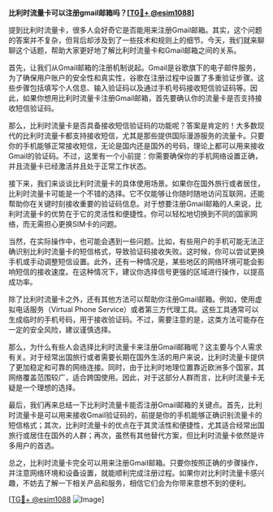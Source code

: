 **比利时流量卡可以注册gmail邮箱吗？[[TG💪+ @esim1088](https://t.me/s/esim1088)]**

提到比利时流量卡，很多人会好奇它是否能用来注册Gmail邮箱。其实，这个问题的答案并不复杂，但背后却涉及到了一些技术和规则上的细节。今天，我们就来聊聊这个话题，帮助大家更好地了解比利时流量卡和Gmail邮箱之间的关系。

首先，让我们从Gmail邮箱的注册机制说起。Gmail是谷歌旗下的电子邮件服务，为了确保用户账户的安全性和真实性，谷歌在注册过程中设置了多重验证步骤。这些步骤包括填写个人信息、输入验证码以及通过手机号码接收短信验证码等。因此，如果你想用比利时流量卡注册Gmail邮箱，首先要确认你的流量卡是否支持接收短信验证码。

那么，比利时流量卡是否具备接收短信验证码的功能呢？答案是肯定的！大多数现代的比利时流量卡都支持接收短信，尤其是那些提供国际漫游服务的流量卡。只要你的手机能够正常接收短信，无论是国内还是国外的号码，理论上都可以用来接收Gmail的验证码。不过，这里有一个小前提：你需要确保你的手机网络设置正确，并且流量卡已经激活并且处于正常工作状态。

接下来，我们来谈谈比利时流量卡的具体使用场景。如果你在国外旅行或者居住，比利时流量卡可能是一个不错的选择。它不仅能够让你随时随地访问互联网，还能帮助你在关键时刻接收重要的验证码信息。对于想要注册Gmail邮箱的人来说，比利时流量卡的优势在于它的灵活性和便捷性。你可以轻松地切换到不同的国家网络，而无需担心更换SIM卡的问题。

当然，在实际操作中，也可能会遇到一些问题。比如，有些用户的手机可能无法正确识别比利时流量卡的短信格式，导致验证码接收失败。这时候，你可以尝试更换手机或手动调整短信设置。此外，还有一种情况是，某些地区的网络环境可能会影响短信的接收速度。在这种情况下，建议你选择信号更强的区域进行操作，以提高成功率。

除了比利时流量卡之外，还有其他方法可以帮助你注册Gmail邮箱。例如，使用虚拟电话服务（Virtual Phone Service）或者第三方代理工具。这些工具通常可以生成临时的手机号码，用于接收验证码。不过，需要注意的是，这类方法可能存在一定的安全风险，建议谨慎选择。

那么，为什么有些人会选择比利时流量卡来注册Gmail邮箱呢？这主要与个人需求有关。对于经常出国旅行或者需要长期在国外生活的用户来说，比利时流量卡提供了更加稳定和可靠的网络连接。同时，由于比利时地理位置靠近欧洲多个国家，其网络覆盖范围较广，适合跨国使用。因此，对于这部分人群而言，比利时流量卡无疑是一个理想的选择。

最后，我们再来总结一下比利时流量卡能否注册Gmail邮箱的关键点。首先，比利时流量卡是可以用来接收Gmail验证码的，前提是你的手机能够正确识别流量卡的短信格式；其次，比利时流量卡的优点在于其灵活性和便捷性，尤其适合经常出国旅行或居住在国外的人群；再次，虽然有其他替代方案，但比利时流量卡依然是许多用户的首选。

总之，比利时流量卡完全可以用来注册Gmail邮箱。只要你按照正确的步骤操作，并注意网络环境和设备设置，就能顺利完成注册过程。如果你对比利时流量卡感兴趣，不妨去了解一下相关产品和服务，相信它们会为你带来意想不到的便利。

[[TG💪+ @esim1088](https://t.me/s/esim1088) ![Image](https://i.postimg.cc/4NQfJmqS/Snipaste-2025-05-13-00-14-12.png)]